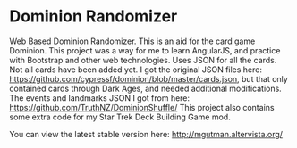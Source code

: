 # Dominion Randomizer
Web Based Dominion Randomizer. This is an aid for the card game Dominion. This project was a way for me to learn AngularJS, and practice with Bootstrap and other web technologies. Uses JSON for all the cards. Not all cards have been added yet. I got the original JSON files here: https://github.com/cypressf/dominion/blob/master/cards.json, but that only contained cards through Dark Ages, and needed additional modifications.
The events and landmarks JSON I got from here: https://github.com/TruthNZ/DominionShuffle/
This project also contains some extra code for my Star Trek Deck Building Game mod.

You can view the latest stable version here: http://mgutman.altervista.org/
